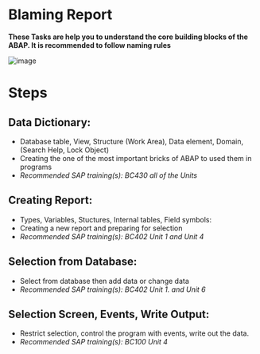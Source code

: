 # Blaming Report
**These Tasks are help you to understand the core building blocks of the ABAP.
It is recommended to follow naming rules**

![image](https://github.com/stengi95/Programming_in_ABAP/assets/65551082/d7d44fb7-0114-4e1f-b940-25f00724aa86)

# Steps
## Data Dictionary:
   * Database table, View, Structure (Work Area), Data element, Domain, (Search Help, Lock Object)
   * Creating the one of the most important bricks of ABAP to used them in programs
   * *Recommended SAP training(s): BC430 all of the Units*

## Creating Report:
   * Types, Variables, Stuctures, Internal tables, Field symbols:
   * Creating a new report and preparing for selection
   * *Recommended SAP training(s): BC402 Unit 1 and Unit 4*

## Selection from Database:
   * Select from database then add data or change data
   * *Recommended SAP training(s): BC402 Unit 1. and Unit 6*   

## Selection Screen, Events, Write Output:
   * Restrict selection, control the program with events, write out the data.
   * *Recommended SAP training(s): BC100 Unit 4*




